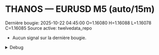 # THANOS — EURUSD M5 (auto/15m)
Dernière bougie: 2025-10-22 04:45:00  O=1.16080  H=1.16088  L=1.16078  C=1.16085
Source active: twelvedata_repo

- Aucun signal sur la dernière bougie.

<details><summary>Debug</summary>

- TD_API_KEY manquant.

</details>